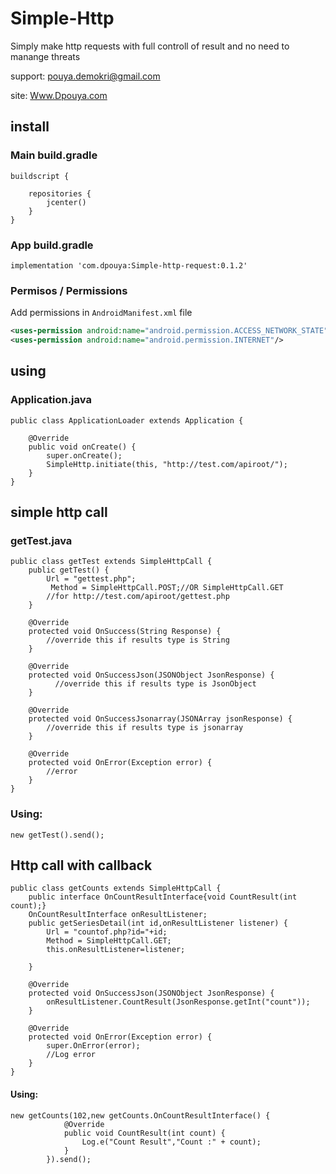 # Simple-Http
Simply make http requests with full controll of result and no need to manange threats

support: pouya.demokri@gmail.com

site: [Www.Dpouya.com](http://www.dpouya.com)

## install
### Main build.gradle
```
buildscript {
    
    repositories {
        jcenter()
    }
}
```
### App build.gradle
```
implementation 'com.dpouya:Simple-http-request:0.1.2'
```

### Permisos / Permissions
Add permissions in `AndroidManifest.xml` file

```xml
<uses-permission android:name="android.permission.ACCESS_NETWORK_STATE"/>
<uses-permission android:name="android.permission.INTERNET"/>
```

## using
### Application.java
```
public class ApplicationLoader extends Application {
   
    @Override
    public void onCreate() {
        super.onCreate();
        SimpleHttp.initiate(this, "http://test.com/apiroot/");
    }
}

```
## simple http call
### getTest.java
```
public class getTest extends SimpleHttpCall {
    public getTest() {
        Url = "gettest.php";
         Method = SimpleHttpCall.POST;//OR SimpleHttpCall.GET
        //for http://test.com/apiroot/gettest.php
    }

    @Override
    protected void OnSuccess(String Response) {
        //override this if results type is String
    }

    @Override
    protected void OnSuccessJson(JSONObject JsonResponse) {
          //override this if results type is JsonObject
    }
    
    @Override
    protected void OnSuccessJsonarray(JSONArray jsonResponse) {
        //override this if results type is jsonarray
    }

    @Override
    protected void OnError(Exception error) {
        //error
    }
}
```

### Using:

```
new getTest().send();
```

## Http call with callback
```
public class getCounts extends SimpleHttpCall {
    public interface OnCountResultInterface{void CountResult(int count);}
    OnCountResultInterface onResultListener;
    public getSeriesDetail(int id,onResultListener listener) {
        Url = "countof.php?id="+id;
        Method = SimpleHttpCall.GET;
        this.onResultListener=listener;

    }

    @Override
    protected void OnSuccessJson(JSONObject JsonResponse) {
        onResultListener.CountResult(JsonResponse.getInt("count"));
    }

    @Override
    protected void OnError(Exception error) {
        super.OnError(error);
        //Log error
    }
}
```

#### Using:
```
new getCounts(102,new getCounts.OnCountResultInterface() {
            @Override
            public void CountResult(int count) {
                Log.e("Count Result","Count :" + count);
            }
        }).send();
 ```
